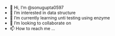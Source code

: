 - 👋 Hi, I’m @sonugupta0597
- 👀 I’m interested in data structure
- 🌱 I’m currently learning unti testing using enzyme 
- 💞️ I’m looking to collaborate on 
- 📫 How to reach me ...

<!---
sonugupta0597/sonugupta0597 is a ✨ special ✨ repository because its `README.md` (this file) appears on your GitHub profile.
You can click the Preview link to take a look at your changes.
--->
